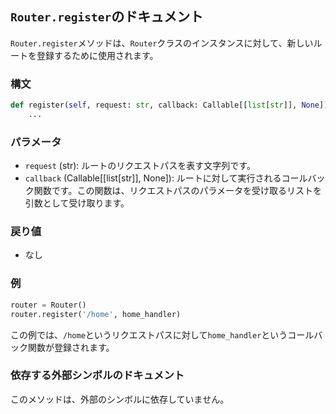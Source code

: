 ## `Router.register`のドキュメント

`Router.register`メソッドは、`Router`クラスのインスタンスに対して、新しいルートを登録するために使用されます。

### 構文

```python
def register(self, request: str, callback: Callable[[list[str]], None]) -> None:
    ...
```

### パラメータ

- `request` (str): ルートのリクエストパスを表す文字列です。
- `callback` (Callable[[list[str]], None]): ルートに対して実行されるコールバック関数です。この関数は、リクエストパスのパラメータを受け取るリストを引数として受け取ります。

### 戻り値

- なし

### 例

```python
router = Router()
router.register('/home', home_handler)
```

この例では、`/home`というリクエストパスに対して`home_handler`というコールバック関数が登録されます。

### 依存する外部シンボルのドキュメント

このメソッドは、外部のシンボルに依存していません。